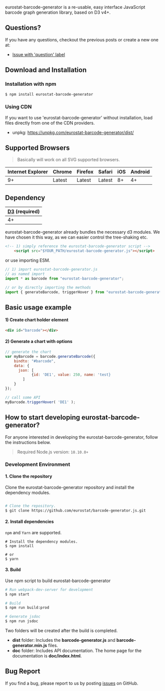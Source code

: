 eurostat-barcode-generator is a re-usable, easy interface JavaScript barcode graph generation library, based on D3 v4+.

## Questions?
If you have any questions, checkout the previous posts or create a new one at:
- [Issue with 'question' label](https://github.com/eurostat/barcode-generator/issues?utf8=%E2%9C%93&q=label%3Aquestion)

## Download and Installation

### Installation with npm

```bash
$ npm install eurostat-barcode-generator
```

### Using CDN

If you want to use 'eurostat-barcode-generator' without installation, load files directly from one of the CDN providers.

- unpkg: https://unpkg.com/eurostat-barcode-generator/dist/

## Supported Browsers

> Basically will work on all SVG supported browsers.

|Internet Explorer|Chrome|Firefox|Safari|iOS|Android|
|---|---|---|---|---|---|
|9+|Latest|Latest|Latest|8+|4+|


## Dependency

|[D3](https://d3js.org/) (required)|
| --- |
| 4+ |

eurostat-barcode-generator already bundles the necessary d3 modules. We have chosen it this way, as we can easier control the tree-shaking etc.

```html
<!-- 1) simply reference the eurostat-barcode-generator script -->
    <script src="$YOUR_PATH/eurostat-barcode-generator.js"></script>
```

or use importing ESM.

```js
// 1) import eurostat-barcode-generator.js
// as named import
import * as barcode from "eurostat-barcode-generator";

// or by directly importing the methods
import { generateBarcode, triggerHover } from "eurostat-barcode-generator";
```

## Basic usage example

#### 1) Create chart holder element
```html
<div id="barcode"></div>
```

#### 2) Generate a chart with options
```js
// generate the chart
var myBarcode = barcode.generateBarcode({
    bindto: "#barcode",
    data: {
      json: [
            {id: 'DE1', value: 250, name: 'test}
        ]
    }
});

// call some API
myBarcode.triggerHover( 'DE1' );
```

## How to start developing eurostat-barcode-generator?

For anyone interested in developing the eurostat-barcode-generator, follow the instructions below.
> Required Node.js version: `10.10.0+`

### Development Environment

#### 1. Clone the repository

Clone the eurostat-barcode-generator repository and install the dependency modules.

```bash

# Clone the repository.
$ git clone https://github.com/eurostat/barcode-generator.js.git
```

#### 2. Install dependencies
`npm` and `Yarn` are supported.

```
# Install the dependency modules.
$ npm install

# or
$ yarn
```

#### 3. Build

Use npm script to build eurostat-barcode-generator

```bash
# Run webpack-dev-server for development
$ npm start

# Build
$ npm run build:prod

# Generate jsdoc
$ npm run jsdoc
```

Two folders will be created after the build is completed.

- **dist** folder: Includes the **barcode-generator.js** and **barcode-generator.min.js** files.
- **doc** folder: Includes API documentation. The home page for the documentation is **doc/index.html**.

## Bug Report

If you find a bug, please report to us by posting [issues](https://github.com/eurostat/barcode-generator/issues) on GitHub.


<!-- links -->
[link-download]: https://npm-stat.com/charts.html?package=eurostat-barcode-generator&from=2020-06-08
[link-version]: https://www.npmjs.com/package/eurostat-barcode-generator.js
